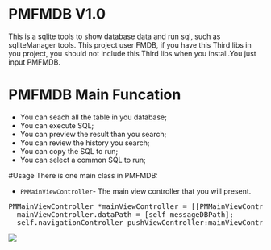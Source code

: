 # PMFMDB V1.0
This is a sqlite tools to show database data and run sql, such as sqliteManager tools.
This project user FMDB, if you have this Third libs in you project, you should not include this Third libs when you install.You just input PMFMDB.

# PMFMDB Main Funcation
- You can seach all the table in you database;
- You can execute SQL;
- You can preview the result than you search;
- You can review the history you search;
- You can copy the SQL to run;
- You can select a common SQL to run;

#Usage
There is one main class in PMFMDB:
* `PMMainViewController`- The main view controller that you will present.<br>
<pre>PMMainViewController *mainViewController = [[PMMainViewController alloc] init];
  mainViewController.dataPath = [self messageDBPath];
  self.navigationController pushViewController:mainViewController animated:YES];
</pre>

![](https://github.com/wsyxyxs/PMFMDB/raw/master/PMFMDB/PMFMDB/pmfmdb.png)

